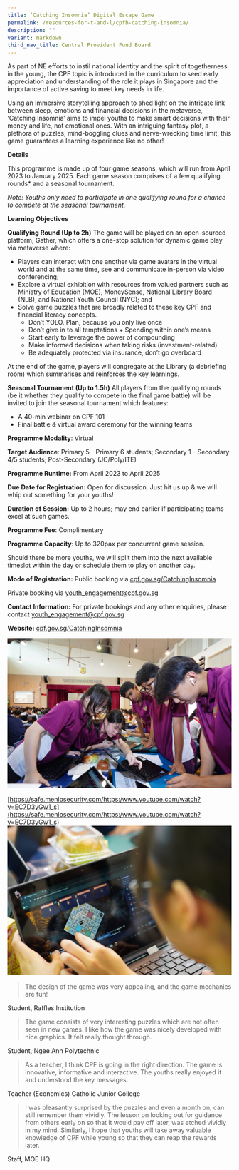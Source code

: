 ```yaml
---
title: ‘Catching Insomnia’ Digital Escape Game
permalink: /resources-for-t-and-l/cpfb-catching-insomnia/
description: ""
variant: markdown
third_nav_title: Central Provident Fund Board
---
```

As part of NE efforts to instil national identity and the spirit of togetherness in the young, the CPF topic is introduced in the curriculum to seed early appreciation and understanding of the role it plays in Singapore and the importance of active saving to meet key needs in life. 

Using an immersive storytelling approach to shed light on the intricate link between sleep, emotions and financial decisions in the metaverse, ‘Catching Insomnia’ aims to impel youths to make smart decisions with their money and life, not emotional ones. With an intriguing fantasy plot, a plethora of puzzles, mind-boggling clues and nerve-wrecking time limit, this game guarantees a learning experience like no other!

**Details**

This programme is made up of four game seasons, which will run from April 2023 to January 2025. Each game season comprises of a few qualifying rounds\* and a seasonal tournament. 

*Note: Youths only need to participate in one qualifying round for a chance to compete at the seasonal tournament.*


**Learning Objectives**

**Qualifying Round (Up to 2h)** 
The game will be played on an open-sourced platform, Gather, which offers a one-stop solution for dynamic game play via metaverse where: 
* Players can interact with one another via game avatars in the virtual world and at the same time, see and communicate in-person via video conferencing; 
* Explore a virtual exhibition with resources from valued partners such as Ministry of Education (MOE), MoneySense, National Library Board (NLB), and National Youth Council (NYC); and
* Solve game puzzles that are broadly related to these key CPF and financial literacy concepts. 
	* Don’t YOLO. Plan, because you only live once
	* Don’t give in to all temptations + Spending within one’s means 
	* Start early to leverage the power of compounding 
	* Make informed decisions when taking risks (investment-related) 
	* Be adequately protected via insurance, don’t go overboard

At the end of the game, players will congregate at the Library (a debriefing room) which summarises and reinforces the key learnings. 

**Seasonal Tournament (Up to 1.5h)** 
All players from the qualifying rounds (be it whether they qualify to compete in the final game battle) will be invited to join the seasonal tournament which features: 
* A 40-min webinar on CPF 101 
* Final battle & virtual award ceremony for the winning teams

**Programme Modality**: Virtual

**Target Audience**: Primary 5 - Primary 6 students; Secondary 1 - Secondary 4/5 students; Post-Secondary (JC/Poly/ITE)

**Programme Runtime:** From April 2023 to April 2025

**Due Date for Registration:** Open for discussion. Just hit us up & we will whip out something for your youths!

**Duration of Session:** Up to 2 hours; may end earlier if participating teams excel at such games.

**Programme Fee**: Complimentary 

**Programme Capacity**: Up to 320pax per concurrent game session. 

Should there be more youths, we will split them into the next available timeslot within the day or schedule them to play on another day.

**Mode of Registration:** Public booking via [cpf.gov.sg/CatchingInsomnia](cpf.gov.sg/CatchingInsomnia)

Private booking via youth_engagement@cpf.gov.sg 
[](/files/cpf%20board's%20catching%20insomnia%20game.pdf)

**Contact Information:** For private bookings and any other enquiries, please contact [youth_engagement@cpf.gov.sg](youth_engagement@cpf.gov.sg)

**Website:** [cpf.gov.sg/CatchingInsomnia](cpf.gov.sg/CatchingInsomnia)

![](/images/IMG_20240527_WA0046.jpg)

   [https://safe.menlosecurity.com/https:/www.youtube.com/watch?v=EC7D3yGw1_s](https://safe.menlosecurity.com/https:/www.youtube.com/watch?v=EC7D3yGw1_s)
![](/images/IMG_20240527_WA0012.jpg)


> The design of the game was very appealing, and the game mechanics are fun!

Student, Raffles Institution 


> The game consists of very interesting puzzles which are not often seen in new games. I like how the game was nicely developed with nice graphics. It felt really thought through. 

Student, Ngee Ann Polytechnic 

> As a teacher, I think CPF is going in the right direction. The game is innovative, informative and interactive. The youths really enjoyed it and understood the key messages. 
 
Teacher (Economics) Catholic Junior College 

> I was pleasantly surprised by the puzzles and even a month on, can still remember them vividly. The lesson on looking out for guidance from others early on so that it would pay off later, was etched vividly in my mind. Similarly, I hope that youths will take away valuable knowledge of CPF while young so that they can reap the rewards later. 

Staff, MOE HQ
